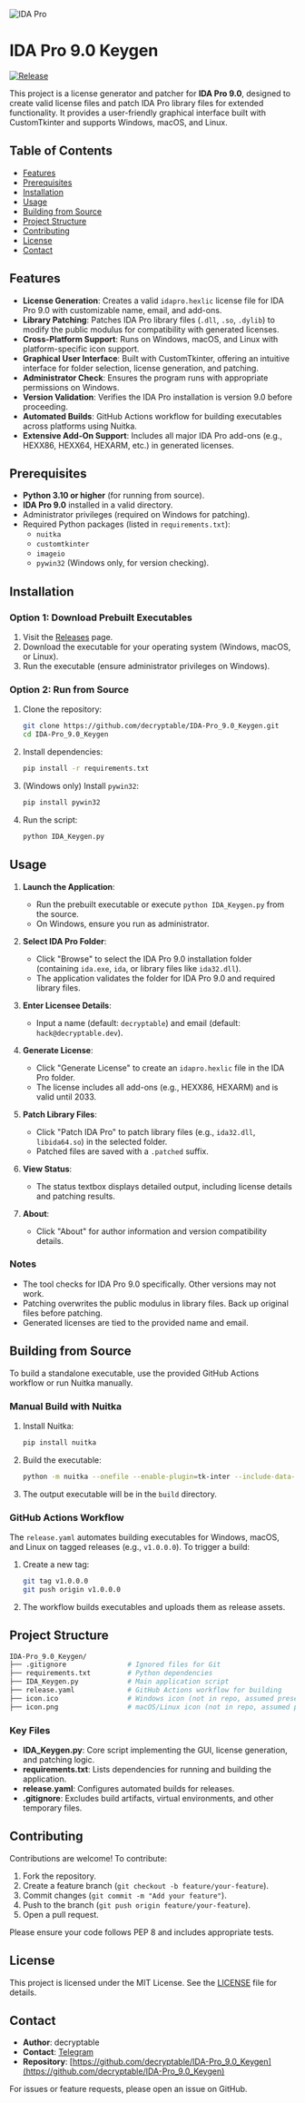 ![IDA Pro](./images/Hero-ida-pro.png)

# IDA Pro 9.0 Keygen

[![Release](https://img.shields.io/github/v/release/decryptable/IDA-Pro_9.0_Keygen)](https://github.com/decryptable/IDA-Pro_9.0_Keygen/releases)

This project is a license generator and patcher for **IDA Pro 9.0**, designed to create valid license files and patch IDA Pro library files for extended functionality. It provides a user-friendly graphical interface built with CustomTkinter and supports Windows, macOS, and Linux.

## Table of Contents

- [Features](#features)
- [Prerequisites](#prerequisites)
- [Installation](#installation)
- [Usage](#usage)
- [Building from Source](#building-from-source)
- [Project Structure](#project-structure)
- [Contributing](#contributing)
- [License](#license)
- [Contact](#contact)

## Features

- **License Generation**: Creates a valid `idapro.hexlic` license file for IDA Pro 9.0 with customizable name, email, and add-ons.
- **Library Patching**: Patches IDA Pro library files (`.dll`, `.so`, `.dylib`) to modify the public modulus for compatibility with generated licenses.
- **Cross-Platform Support**: Runs on Windows, macOS, and Linux with platform-specific icon support.
- **Graphical User Interface**: Built with CustomTkinter, offering an intuitive interface for folder selection, license generation, and patching.
- **Administrator Check**: Ensures the program runs with appropriate permissions on Windows.
- **Version Validation**: Verifies the IDA Pro installation is version 9.0 before proceeding.
- **Automated Builds**: GitHub Actions workflow for building executables across platforms using Nuitka.
- **Extensive Add-On Support**: Includes all major IDA Pro add-ons (e.g., HEXX86, HEXX64, HEXARM, etc.) in generated licenses.

## Prerequisites

- **Python 3.10 or higher** (for running from source).
- **IDA Pro 9.0** installed in a valid directory.
- Administrator privileges (required on Windows for patching).
- Required Python packages (listed in `requirements.txt`):
  - `nuitka`
  - `customtkinter`
  - `imageio`
  - `pywin32` (Windows only, for version checking).

## Installation

### Option 1: Download Prebuilt Executables

1. Visit the [Releases](https://github.com/decryptable/IDA-Pro_9.0_Keygen/releases) page.
2. Download the executable for your operating system (Windows, macOS, or Linux).
3. Run the executable (ensure administrator privileges on Windows).

### Option 2: Run from Source

1. Clone the repository:

   ```bash
   git clone https://github.com/decryptable/IDA-Pro_9.0_Keygen.git
   cd IDA-Pro_9.0_Keygen
   ```

2. Install dependencies:

   ```bash
   pip install -r requirements.txt
   ```

3. (Windows only) Install `pywin32`:

   ```bash
   pip install pywin32
   ```

4. Run the script:

   ```bash
   python IDA_Keygen.py
   ```

## Usage

1. **Launch the Application**:
   - Run the prebuilt executable or execute `python IDA_Keygen.py` from the source.
   - On Windows, ensure you run as administrator.

2. **Select IDA Pro Folder**:
   - Click "Browse" to select the IDA Pro 9.0 installation folder (containing `ida.exe`, `ida`, or library files like `ida32.dll`).
   - The application validates the folder for IDA Pro 9.0 and required library files.

3. **Enter Licensee Details**:
   - Input a name (default: `decryptable`) and email (default: `hack@decryptable.dev`).

4. **Generate License**:
   - Click "Generate License" to create an `idapro.hexlic` file in the IDA Pro folder.
   - The license includes all add-ons (e.g., HEXX86, HEXARM) and is valid until 2033.

5. **Patch Library Files**:
   - Click "Patch IDA Pro" to patch library files (e.g., `ida32.dll`, `libida64.so`) in the selected folder.
   - Patched files are saved with a `.patched` suffix.

6. **View Status**:
   - The status textbox displays detailed output, including license details and patching results.

7. **About**:
   - Click "About" for author information and version compatibility details.

### Notes

- The tool checks for IDA Pro 9.0 specifically. Other versions may not work.
- Patching overwrites the public modulus in library files. Back up original files before patching.
- Generated licenses are tied to the provided name and email.

## Building from Source

To build a standalone executable, use the provided GitHub Actions workflow or run Nuitka manually.

### Manual Build with Nuitka

1. Install Nuitka:

   ```bash
   pip install nuitka
   ```

2. Build the executable:

   ```bash
   python -m nuitka --onefile --enable-plugin=tk-inter --include-data-file=icon.ico=./icon.ico --include-data-file=icon.png=./icon.png --product-name="IDA Keygen" --file-description="Keygen for IDA Pro" --copyright="decryptable" --company-name="decryptable" IDA_Keygen.py
   ```

3. The output executable will be in the `build` directory.

### GitHub Actions Workflow

The `release.yaml` automates building executables for Windows, macOS, and Linux on tagged releases (e.g., `v1.0.0.0`). To trigger a build:

1. Create a new tag:

   ```bash
   git tag v1.0.0.0
   git push origin v1.0.0.0
   ```

2. The workflow builds executables and uploads them as release assets.

## Project Structure

```bash
IDA-Pro_9.0_Keygen/
├── .gitignore               # Ignored files for Git
├── requirements.txt         # Python dependencies
├── IDA_Keygen.py            # Main application script
├── release.yaml             # GitHub Actions workflow for building
├── icon.ico                 # Windows icon (not in repo, assumed present)
├── icon.png                 # macOS/Linux icon (not in repo, assumed present)
```

### Key Files

- **IDA_Keygen.py**: Core script implementing the GUI, license generation, and patching logic.
- **requirements.txt**: Lists dependencies for running and building the application.
- **release.yaml**: Configures automated builds for releases.
- **.gitignore**: Excludes build artifacts, virtual environments, and other temporary files.

## Contributing

Contributions are welcome! To contribute:

1. Fork the repository.
2. Create a feature branch (`git checkout -b feature/your-feature`).
3. Commit changes (`git commit -m "Add your feature"`).
4. Push to the branch (`git push origin feature/your-feature`).
5. Open a pull request.

Please ensure your code follows PEP 8 and includes appropriate tests.

## License

This project is licensed under the MIT License. See the [LICENSE](LICENSE) file for details.

## Contact

- **Author**: decryptable
- **Contact**: [Telegram](https://t.me/@nolan1337)
- **Repository**: [https://github.com/decryptable/IDA-Pro_9.0_Keygen](https://github.com/decryptable/IDA-Pro_9.0_Keygen)

For issues or feature requests, please open an issue on GitHub.
